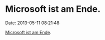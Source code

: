 Microsoft ist am Ende.
======================

Date: 2013-05-11 08:21:48

[Microsoft ist am Ende](http://blog.zorinaq.com/?e=74).
